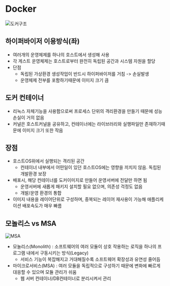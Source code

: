 # Docker

![도커구조](https://www.hanumoka.net/images/20181116-docker-docker-basic_1.png)

## 하이퍼바이저 이용방식(좌)
- 여러개의 운영체제를 하나의 호스트에서 생성해 사용
- 각 게스트 운영체제는 호스트로부터 완전히 독립된 공간과 시스템 자원을 할당
- 단점
     - 독립된 가상환경 생성작업이 반드시 하이퍼바이저를 거침 -> 손실발생
     - 운영체제 전부를 포함하기때문에 이미지 크기 큼

## 도커 컨테이너
- 리눅스 자체기능을 사용함으로써 프로세스 단위의 격리환경을 만들기 때문에 성능 손실이 거의 없음
- 커널은 호스트커널을 공유하고, 컨테이너에는 라이브러리와 실행파일만 존재하기때문에 이미지 크기 또한 작음

## 장점
- 호스트OS위에서 실행되는 격리된 공간
    - 컨테이너 내부에서 어떤일이 있던 호스트OS에는 영향을 끼치지 않음. 독립된 개발환경 보장
- 배포시, 해당 컨테이너를 도커이미지로 만들어 운영서버에 전달만 하면 됨
    - 운영서버에 새롭게 패키지 설치할 필요 없으며, 의존성 걱정도 없음
    - 개발/운영 환경의 통합
- 이미지 내용을 레이어단위로 구성하며, 중복되는 레이어 재사용이 가능해 애플리케이션 배포속도가 매우 빠름

## 모놀리스 vs MSA
![MSA](https://miro.medium.com/max/900/0*MPKQT3SjXBtlJDSL.png)

- 모놀리스(Monolith) : 소프트웨어의 여러 모듈이 상호 작용하는 로직을 하나의 프로그램 내에서 구동시키는 방식(Legacy)
    - 서비스 기능이 복잡해지고 거대해질수록 소프트웨어 확장성과 유연성 줄어듬
- 마이크로서비스(MSA) : 여러 모듈을 독립적으로 구성하기 때문에 변화에 빠르게 대응할 수 있으며 모듈 관리가 쉬움
    - 웹 서버 컨테이너/DB컨테이너로 분리시켜서 관리